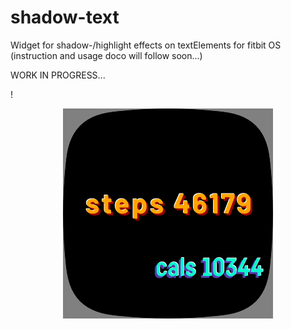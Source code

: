 # shadow-text
Widget for shadow-/highlight effects on textElements for fitbit OS\
(instruction and usage doco will follow soon...)

WORK IN PROGRESS...

!<div align="center">![image](image2.png)</div>


